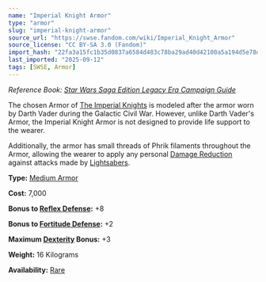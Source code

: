 ```yaml
---
name: "Imperial Knight Armor"
type: "armor"
slug: "imperial-knight-armor"
source_url: "https://swse.fandom.com/wiki/Imperial_Knight_Armor"
source_license: "CC BY-SA 3.0 (Fandom)"
import_hash: "22fa3a15fc1b35d0837a6584d483c78ba29ad40d42100a5a194d5e78dbe9a87a"
last_imported: "2025-09-12"
tags: [SWSE, Armor]
---
```

*Reference Book:* *[Star Wars Saga Edition Legacy Era Campaign Guide](https://swse.fandom.com/wiki/Star_Wars_Saga_Edition_Legacy_Era_Campaign_Guide)*

The chosen Armor of [The Imperial Knights](https://swse.fandom.com/wiki/The_Imperial_Knights) is modeled after the armor worn by Darth Vader during the Galactic Civil War. However, unlike Darth Vader's Armor, the Imperial Knight Armor is not designed to provide life support to the wearer.

Additionally, the armor has small threads of Phrik filaments throughout the Armor, allowing the wearer to apply any personal [Damage Reduction](https://swse.fandom.com/wiki/Damage_Reduction) against attacks made by [Lightsabers](https://swse.fandom.com/wiki/Lightsabers).

**Type:** [Medium Armor](https://swse.fandom.com/wiki/Medium_Armor)

**Cost:** 7,000

**Bonus to [Reflex Defense](https://swse.fandom.com/wiki/Reflex_Defense):** +8

**Bonus to [Fortitude Defense](https://swse.fandom.com/wiki/Fortitude_Defense):** +2

**Maximum [Dexterity](https://swse.fandom.com/wiki/Dexterity) Bonus:** +3

**Weight:** 16 Kilograms

**Availability:** [Rare](https://swse.fandom.com/wiki/Rare)